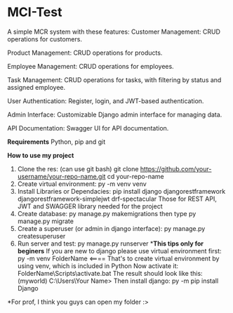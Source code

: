 # MCI-Test
A simple MCR system with these features:
Customer Management: CRUD operations for customers.

Product Management: CRUD operations for products.

Employee Management: CRUD operations for employees.

Task Management: CRUD operations for tasks, with filtering by status and assigned employee.

User Authentication: Register, login, and JWT-based authentication.

Admin Interface: Customizable Django admin interface for managing data.

API Documentation: Swagger UI for API documentation.


**Requirements**
Python, pip and git


**How to use my project**
1. Clone the res: (can use git bash)
   git clone https://github.com/your-username/your-repo-name.git
   cd your-repo-name
2. Create virtual environment: py -m venv venv
3. Install Libraries or Dependacies: pip install django djangorestframework djangorestframework-simplejwt drf-spectacular
Those for REST API, JWT and SWAGGER library needed for the project
4. Create database: py manage.py makemigrations then type py manage.py migrate
5. Create a superuser (or admin in django interface):  py manage.py createsuperuser
6. Run server and test: py manage.py runserver
***This tips only for beginers**
If you are new to django please use virtual environment first:
py -m venv FolderName   <==== That's to create virtual environment by using venv, which is included in Python
Now activate it:
FolderName\Scripts\activate.bat
The result should look like this:
(myworld) C:\Users\Your Name>
Then install django:
py -m pip install Django

*For prof, I  think you guys can open my folder :>
